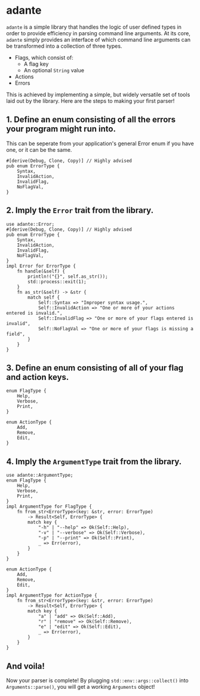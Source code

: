# adante

`adante` is a simple library that handles the logic of user defined types
in order to provide efficiency in parsing command line arguments.
At its core, `adante` simply provides an interface of which command line
arguments can be transformed into a collection of three types.

- Flags, which consist of:
    - A flag key
    - An optional `String` value
- Actions
- Errors

This is achieved by implementing a simple, but widely versatile
set of tools laid out by the library. Here are the steps to making
your first parser!

## 1. Define an enum consisting of all the errors your program might run into.

This can be seperate from your application's general Error enum
if you have one, or it can be the same.

```
#[derive(Debug, Clone, Copy)] // Highly advised
pub enum ErrorType {
    Syntax,
    InvalidAction,
    InvalidFlag,
    NoFlagVal,
}
```

## 2. Imply the `Error` trait from the library.

```
use adante::Error;
#[derive(Debug, Clone, Copy)] // Highly advised
pub enum ErrorType {
    Syntax,
    InvalidAction,
    InvalidFlag,
    NoFlagVal,
}
impl Error for ErrorType {
    fn handle(&self) {
        println!("{}", self.as_str());
        std::process::exit(1);
    }
    fn as_str(&self) -> &str {
        match self {
            Self::Syntax => "Improper syntax usage.",
            Self::InvalidAction => "One or more of your actions entered is invalid.",
            Self::InvalidFlag => "One or more of your flags entered is invalid",
            Self::NoFlagVal => "One or more of your flags is missing a field",
        }
    }
}
```

## 3. Define an enum consisting of all of your flag and action keys.

```
enum FlagType {
    Help,
    Verbose,
    Print,
}

enum ActionType {
    Add,
    Remove,
    Edit,
}
```

## 4. Imply the `ArgumentType` trait from the library.

```
use adante::ArgumentType;
enum FlagType {
    Help,
    Verbose,
    Print,
}
impl ArgumentType for FlagType {
    fn from_str<ErrorType>(key: &str, error: ErrorType)
        -> Result<Self, ErrorType> {
        match key {
            "-h" | "--help" => Ok(Self::Help),
            "-v" | "--verbose" => Ok(Self::Verbose),
            "-p" | "--print" => Ok(Self::Print),
            _ => Err(error),
        }
    }
}

enum ActionType {
    Add,
    Remove,
    Edit,
}
impl ArgumentType for ActionType {
    fn from_str<ErrorType>(key: &str, error: ErrorType)
        -> Result<Self, ErrorType> {
        match key {
            "a" | "add" => Ok(Self::Add),
            "r" | "remove" => Ok(Self::Remove),
            "e" | "edit" => Ok(Self::Edit),
            _ => Err(error),
        }
    }
}
```

## And voila!

Now your parser is complete! By plugging `std::env::args::collect()` into
`Arguments::parse()`, you will get a working `Arguments` object!
